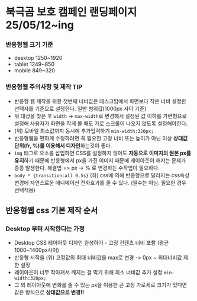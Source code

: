 # 북극곰 보호 캠페인 랜딩페이지 25/05/12~ing
### 반응형웹 크기 기준
* desktop 1250~1920 
* tablet 1249~850 
* mobile 849~320 
### 반응형웹 주의사항 및 제작 TIP
* 반응형 웹 제작을 위한 첫번째 너비값은 데스크탑에서 화면보다 작은 너비 설정한 선택자를 기준으로 설정한다. 일반 범위값(1000px 사이 기준)
* 위 대상을 찾은 후 `width` -> `max-width`로 변경해서 설정된 값 이하를 가변형으로 설정해 사용자가 화면을 작게 볼 때도 가로 스크롤이 나오지 않도록 설정해야한다.
* (위) 모바일 최소값까지 동시에 추가입력하기 `min-width:320px;`
* 반응형웹을 편하게 수정하려면 꼭 필요한 고정 너비 또는 높이가 아닌 이상 **상대값단위(fr, %)를 이용해서 디자인**하는것이 좋다.
* `img` 태그로 요소를 삽입하면 CSS를 설정하지 않아도 **자동으로 이미지의 원본 px를 유지**하기 때문에 반응형에서 px을 가진 이미지 때문에 레이아웃이 깨지는 문제가 종종 발생한다. 해결법 => px -> % 로 변경하는 수작업이 필요하다.
* `body * {transition:all 0.5s}` (좌) css에 의해 반응형으로 달라지는 css속성변경에 자연스로운 애니메이션 전화효과를 줄 수 있다. (필수는 아님. 필요한 경우 선택적용)
## 반응형웹 css 기본 제작 순서
### Desktop 부터 시작한다는 가정
* Desktop CSS 레이아웃 디자인 완성하기 - 고정 컨텐츠 너비 포함 (평균 1000~1400px사이)
* 반응형 시작을 (위) 고정값의 최대 너비값을 max로 변경 -> 0px ~ 최대너비값 제한 설정
* 레이아웃이 너무 작아져서 깨지는 걸 막기 위해 최소 너비값 추가 설정 `min-width:320px;`
* 그 외 레이아웃에 변화를 줄 수 있는 px을 이용한 큰 고정 가로세로 크기가 있다면 같은 방식으로 **상대값으로 변경!!**